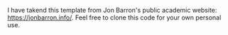 I have takend this template from Jon Barron's public academic website: https://jonbarron.info/. Feel free to clone this code for your own personal use.
